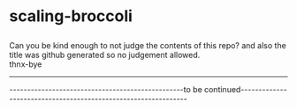 # scaling-broccoli</p>
<p>Can you be kind enough to not judge the contents of this repo? and also the title was github generated so no judgement allowed.<br> 
thnx-bye</p>
<hr>
-------------------------------------------------to be continued---------------------------------------------------------------
